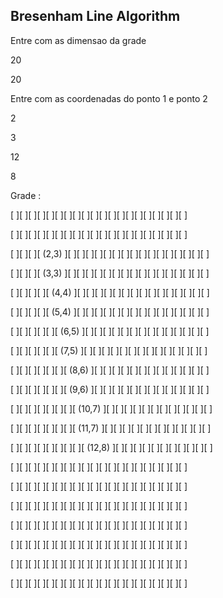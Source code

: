 ## Bresenham Line Algorithm

Entre com as dimensao da grade

20

20

Entre com as coordenadas do ponto 1 e ponto 2

2

3

12

8

Grade : 

[       ][       ][       ][       ][       ][       ][       ][       ][       ][       ][       ][       ][       ][       ][       ][       ][       ][       ][       ][       ]

[       ][       ][       ][       ][       ][       ][       ][       ][       ][       ][       ][       ][       ][       ][       ][       ][       ][       ][       ][       ]

[       ][       ][       ][ (2,3) ][       ][       ][       ][       ][       ][       ][       ][       ][       ][       ][       ][       ][       ][       ][       ][       ]

[       ][       ][       ][ (3,3) ][       ][       ][       ][       ][       ][       ][       ][       ][       ][       ][       ][       ][       ][       ][       ][       ]

[       ][       ][       ][       ][ (4,4) ][       ][       ][       ][       ][       ][       ][       ][       ][       ][       ][       ][       ][       ][       ][       ]

[       ][       ][       ][       ][ (5,4) ][       ][       ][       ][       ][       ][       ][       ][       ][       ][       ][       ][       ][       ][       ][       ]

[       ][       ][       ][       ][       ][ (6,5) ][       ][       ][       ][       ][       ][       ][       ][       ][       ][       ][       ][       ][       ][       ]

[       ][       ][       ][       ][       ][ (7,5) ][       ][       ][       ][       ][       ][       ][       ][       ][       ][       ][       ][       ][       ][       ]

[       ][       ][       ][       ][       ][       ][ (8,6) ][       ][       ][       ][       ][       ][       ][       ][       ][       ][       ][       ][       ][       ]

[       ][       ][       ][       ][       ][       ][ (9,6) ][       ][       ][       ][       ][       ][       ][       ][       ][       ][       ][       ][       ][       ]

[       ][       ][       ][       ][       ][       ][       ][ (10,7) ][       ][       ][       ][       ][       ][       ][       ][       ][       ][       ][       ][       ]

[       ][       ][       ][       ][       ][       ][       ][ (11,7) ][       ][       ][       ][       ][       ][       ][       ][       ][       ][       ][       ][       ]

[       ][       ][       ][       ][       ][       ][       ][       ][ (12,8) ][       ][       ][       ][       ][       ][       ][       ][       ][       ][       ][       ]

[       ][       ][       ][       ][       ][       ][       ][       ][       ][       ][       ][       ][       ][       ][       ][       ][       ][       ][       ][       ]

[       ][       ][       ][       ][       ][       ][       ][       ][       ][       ][       ][       ][       ][       ][       ][       ][       ][       ][       ][       ]

[       ][       ][       ][       ][       ][       ][       ][       ][       ][       ][       ][       ][       ][       ][       ][       ][       ][       ][       ][       ]

[       ][       ][       ][       ][       ][       ][       ][       ][       ][       ][       ][       ][       ][       ][       ][       ][       ][       ][       ][       ]

[       ][       ][       ][       ][       ][       ][       ][       ][       ][       ][       ][       ][       ][       ][       ][       ][       ][       ][       ][       ]

[       ][       ][       ][       ][       ][       ][       ][       ][       ][       ][       ][       ][       ][       ][       ][       ][       ][       ][       ][       ]

[       ][       ][       ][       ][       ][       ][       ][       ][       ][       ][       ][       ][       ][       ][       ][       ][       ][       ][       ][       ]


